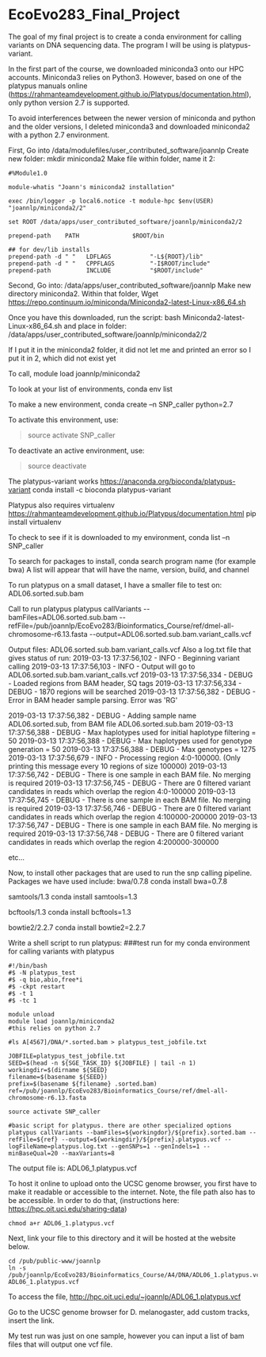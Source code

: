 # EcoEvo283_Final_Project

The goal of my final project is to create a conda environment for calling variants on DNA sequencing data. The program I will be using is platypus-variant. 

In the first part of the course, we downloaded miniconda3 onto our HPC accounts. Miniconda3 relies on Python3. However, based on one of the platypus manuals online (https://rahmanteamdevelopment.github.io/Platypus/documentation.html), only python version 2.7 is supported. 

To avoid interferences between the newer version of miniconda and python and the older versions, I deleted miniconda3 and downloaded miniconda2 with a python 2.7 environment. 

First, Go into /data/modulefiles/user_contributed_software/joannlp
Create new folder: mkdir miniconda2
Make file within folder, name it 2: 
```
#%Module1.0

module-whatis "Joann's miniconda2 installation"

exec /bin/logger -p local6.notice -t module-hpc $env(USER) "joannlp/miniconda2/2"

set ROOT /data/apps/user_contributed_software/joannlp/miniconda2/2

prepend-path    PATH               $ROOT/bin

## for dev/lib installs
prepend-path -d " "   LDFLAGS           "-L${ROOT}/lib"
prepend-path -d " "   CPPFLAGS          "-I$ROOT/include"
prepend-path          INCLUDE           "$ROOT/include"
```
Second, Go into: /data/apps/user_contributed_software/joannlp
Make new directory miniconda2. Within that folder, 
Wget https://repo.continuum.io/miniconda/Miniconda2-latest-Linux-x86_64.sh

Once you have this downloaded, run the script: bash Miniconda2-latest-Linux-x86_64.sh 
and place in folder: /data/apps/user_contributed_software/joannlp/miniconda2/2

If I put it in the miniconda2 folder, it did not let me and printed an error so I put it in 2, which did not exist yet


To call, module load joannlp/miniconda2

To look at your list of environments, conda env list

To make a new environment, conda create –n SNP_caller python=2.7

To activate this environment, use:
> source activate SNP_caller

To deactivate an active environment, use:
> source deactivate

The platypus-variant works
https://anaconda.org/bioconda/platypus-variant
conda install -c bioconda platypus-variant

Platypus also requires virtualenv
https://rahmanteamdevelopment.github.io/Platypus/documentation.html
pip install virtualenv

To check to see if it is downloaded to my environment, conda list –n SNP_caller

To search for packages to install, conda search program name (for example bwa)
A list will appear that will have the name, version, build, and channel 




To run platypus on a small dataset, I have a smaller file to test on:
ADL06.sorted.sub.bam

Call to run platypus
platypus callVariants --bamFiles=ADL06.sorted.sub.bam --refFile=/pub/joannlp/EcoEvo283/Bioinformatics_Course/ref/dmel-all-chromosome-r6.13.fasta --output=ADL06.sorted.sub.bam.variant_calls.vcf

Output files: ADL06.sorted.sub.bam.variant_calls.vcf
Also a log.txt file that gives status of run:
2019-03-13 17:37:56,102 - INFO - Beginning variant calling
2019-03-13 17:37:56,103 - INFO - Output will go to ADL06.sorted.sub.bam.variant_calls.vcf
2019-03-13 17:37:56,334 - DEBUG - Loaded regions from BAM header, SQ tags
2019-03-13 17:37:56,334 - DEBUG - 1870 regions will be searched
2019-03-13 17:37:56,382 - DEBUG - Error in BAM header sample parsing. Error was 
'RG'

2019-03-13 17:37:56,382 - DEBUG - Adding sample name ADL06.sorted.sub, from BAM file ADL06.sorted.sub.bam
2019-03-13 17:37:56,388 - DEBUG - Max haplotypes used for initial haplotype filtering = 50
2019-03-13 17:37:56,388 - DEBUG - Max haplotypes used for genotype generation = 50
2019-03-13 17:37:56,388 - DEBUG - Max genotypes = 1275
2019-03-13 17:37:56,679 - INFO - Processing region 4:0-100000. (Only printing this message every 10 regions of size 100000)
2019-03-13 17:37:56,742 - DEBUG - There is one sample in each BAM file. No merging is required
2019-03-13 17:37:56,745 - DEBUG - There are 0 filtered variant candidates in reads which overlap the region 4:0-100000
2019-03-13 17:37:56,745 - DEBUG - There is one sample in each BAM file. No merging is required
2019-03-13 17:37:56,746 - DEBUG - There are 0 filtered variant candidates in reads which overlap the region 4:100000-200000
2019-03-13 17:37:56,747 - DEBUG - There is one sample in each BAM file. No merging is required
2019-03-13 17:37:56,748 - DEBUG - There are 0 filtered variant candidates in reads which overlap the region 4:200000-300000

etc…



Now, to install other packages that are used to run the snp calling pipeline. 
Packages we have used include:
bwa/0.7.8
conda install bwa=0.7.8

samtools/1.3
conda install samtools=1.3

bcftools/1.3
conda install bcftools=1.3

bowtie2/2.2.7
conda install bowtie2=2.2.7

Write a shell script to run platypus:
###test run for my conda environment for calling variants with platypus
```
#!/bin/bash
#$ -N platypus_test
#$ -q bio,abio,free*i
#$ -ckpt restart
#$ -t 1
#$ -tc 1

module unload
module load joannlp/miniconda2
#this relies on python 2.7

#ls A[4567]/DNA/*.sorted.bam > platypus_test_jobfile.txt

JOBFILE=platypus_test_jobfile.txt
SEED=$(head -n ${SGE_TASK_ID} ${JOBFILE} | tail -n 1)
workingdir=$(dirname ${SEED}
filename=$(basename ${SEED})
prefix=$(basename ${filename} .sorted.bam)
ref=/pub/joannlp/EcoEvo283/Bioinformatics_Course/ref/dmel-all-chromosome-r6.13.fasta

source activate SNP_caller

#basic script for platypus. there are other specialized options
platypus callVariants --bamFiles=${workingdor}/${prefix}.sorted.bam --refFile=${ref} --output=${workingdir}/${prefix}.platypus.vcf --logFileName=platypus.log.txt --genSNPs=1 --genIndels=1 --minBaseQual=20 --maxVariants=8
```
The output file is: ADL06_1.platypus.vcf

To host it online to upload onto the UCSC genome browser, you first have to make it readable or accessible to the internet. Note, the file path also has to be accessible. In order to do that, (instructions here: https://hpc.oit.uci.edu/sharing-data) 

```chmod a+r ADL06_1.platypus.vcf```

Next, link your file to this directory and it will be hosted at the website below.  

```
cd /pub/public-www/joannlp
ln -s /pub/joannlp/EcoEvo283/Bioinformatics_Course/A4/DNA/ADL06_1.platypus.vcf ADL06_1.platypus.vcf
```
To access the file, 
http://hpc.oit.uci.edu/~joannlp/ADL06_1.platypus.vcf

Go to the UCSC genome browser for D. melanogaster, add custom tracks, insert the link.

My test run was just on one sample, however you can input a list of bam files that will output one vcf file. 
